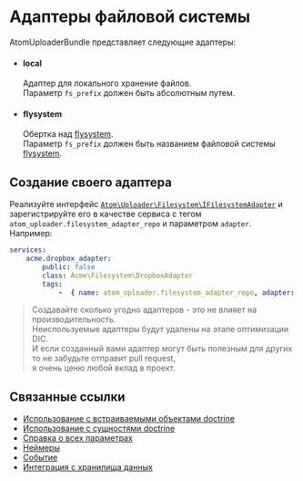 Адаптеры файловой системы
===

AtomUploaderBundle представляет следующие адаптеры:

- #### local
  Адаптер для локального хранение файлов. <br />
  Параметр `fs_prefix` должен быть абсолютным путем.

- #### flysystem
  Обертка над [flysystem]. <br />
  Параметр `fs_prefix` должен быть названием файловой системы [flysystem].

Создание своего адаптера
---

Реализуйте интерфейс [`Atom\Uploader\Filesystem\IFilesystemAdapter`][IFilesystemAdapter]
и зарегистрируйте его в качестве сервиса с тегом `atom_uploader.filesystem_adapter_repo` и параметром `adapter`. <br />
Например:
```yaml
services:
    acme.dropbox_adapter:
        public: false
        class: Acme\Filesystem\DropboxAdapter
        tags:
            -  { name: atom_uploader.filesystem_adapter_repo, adapter: dropbox }
```

> Создавайте сколько угодно адаптеров - это не влияет на производительность. <br />
 Неиспользуемые адаптеры будут удалены на этапе оптимизации DIC. <br />
 И если созданный вами адаптер могут быть полезным для других то не забудьте отправит pull request,<br />
 я очень ценю любой вклад в проект.

Связанные ссылки
---

- [Использование с встраиваемыми объектами doctrine][usage-with-doctrine-embeddables]
- [Использование с сущностями doctrine][usage-with-doctrine-entities]
- [Справка о всех параметрах][reference]
- [Неймеры][namers]
- [Событие][events]
- [Интеграция с хранилища данных][datastore-integration]

[usage-with-doctrine-entities]: usage-with-doctrine-entities.md
[usage-with-doctrine-embeddables]: usage-with-doctrine-embeddables.md
[reference]: reference.md
[namers]: namers.md
[events]: events.md
[datastore-integration]: datastore-integration.md
[flysystem]: https://github.com/thephpleague/flysystem
[IFilesystemAdapter]: https://github.com/atom-azimov/uploader/blob/master/src/Filesystem/IFilesystemAdapter.php